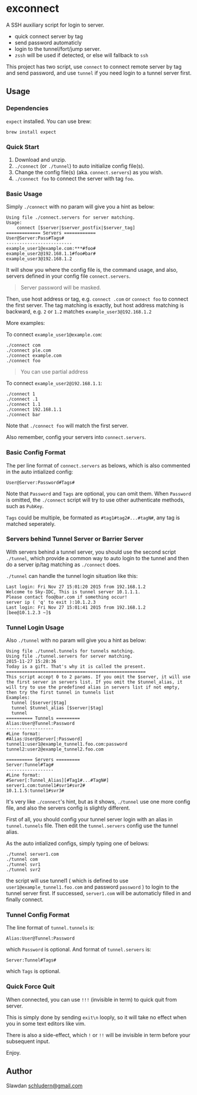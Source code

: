 exconnect
===========

A SSH auxiliary script for login to server.

 - quick connect server by tag
 - send password automaticly
 - login to the tunnel/fort/jump server.
 - `zssh` will be used if detected, or else will fallback to `ssh`

This project has two script, use `connect` to connect remote server by tag and send password, and use `tunnel` if you need login to a tunnel server first.

## Usage

### Dependencies

`expect` installed. You can use brew:

```
brew install expect
```

### Quick Start

 1. Download and unzip.
 2. `./connect` (or `./tunnel`) to auto initialize config file(s).
 3. Change the config file(s) (aka. `connect.servers`) as you wish.
 4. `./connect foo` to connect the server with tag `foo`.

### Basic Usage

Simply `./connect` with no param will give you a hint as below:

    Using file ./connect.servers for server matching.
    Usage:
        connect [$server|$server_postfix|$server_tag]
    ============= Servers ============
    User@Server:Pass#Tags#
    -------------------------
    example_user1@example.com:***#foo#
    example_user2@192.168.1.1#foo#bar#
    example_user3@192.168.1.2

It will show you where the config file is, the command usage, and also, servers defined in your config file `connect.servers`.

> Server password will be masked.

Then, use host address or tag, e.g. `connect .com` or `connect foo` to connect the first server.
The tag matching is exactly, but host address matching is backward, e.g. `2` or `1.2` matches `example_user3@192.168.1.2`

More examples:

To connect `example_user1@example.com`:

```
./connect com 
./connect ple.com
./connect example.com
./connect foo
```
> You can use partial address

To connect `example_user2@192.168.1.1`:

```
./connect 1
./connect .1
./connect 1.1
./connect 192.168.1.1
./connect bar
```
Note that `./connect foo` will match the first server.

Also remember, config your servers into `connect.servers`.

### Basic Config Format

The per line format of `connect.servers` as belows, which is also commented in the auto intialized config:

```
User@Server:Password#Tags#
```

Note that `Password` and `Tags` are optional, you can omit them. When `Password` is omitted, the `./connect` script will try to use other authenticate methods, such as `PubKey`.

`Tags` could be multiple, be formated as `#tag1#tag2#...#tagN#`, any tag is matched seperately.

### Servers behind Tunnel Server or Barrier Server

With servers behind a tunnel server, you should use the second script `./tunnel`, which provide a common way to auto login to the tunnel and then do a server ip/tag matching as `./connect` does.

`./tunnel` can handle the tunnel login situation like this:

    Last login: Fri Nov 27 15:01:20 2015 from 192.168.1.2
    Welcome to Sky-IDC, This is tunnel server 10.1.1.1.
    Please contact foo@bar.com if something occur!
    server ip ( 'q' to exit ):10.1.2.3
    Last login: Fri Nov 27 15:01:41 2015 from 192.168.1.2
    [bee@10.1.2.3 ~]$

### Tunnel Login Usage

Also `./tunnel` with no param will give you a hint as below:

    Using file ./tunnel.tunnels for tunnels matching.
    Using file ./tunnel.servers for server matching.
    2015-11-27 15:28:36
    Today is a gift. That's why it is called the present.
    =====================================================
    This script accept 0 to 2 params. If you omit the $server, it will use the first server in servers list. If you omit the $tunnel_alias, it will try to use the predefined alias in servers list if not empty, then try the first tunnel in tunnels list
    Examples:
      tunnel [$server|$tag]
      tunnel $tunnel_alias [$server|$tag]
      tunnel
    ========== Tunnels =========
    Alias:User@Tunnel:Password
    ------------------
    #Line format:
    #Alias:User@Server[:Password]
    tunnel1:user1@example_tunnel1.foo.com:password
    tunnel2:user2@example_tunnel2.foo.com
    
    ========== Servers =========
    Server:Tunnel#Tag#
    ------------------
    #Line format:
    #Server[:Tunnel_Alias][#Tag1#...#TagN#]
    server1.com:tunnel1#svr1#svr2#
    10.1.1.5:tunnel1#svr3#

It's very like `./connect`'s hint, but as it shows, `./tunnel` use one more config file, and also the servers config is slightly different.

First of all, you should config your tunnel server login with an alias in `tunnel.tunnels` file. Then edit the `tunnel.servers` config use the tunnel alias.

As the auto intialized configs, simply typing one of belows:

```
./tunnel server1.com
./tunnel com
./tunnel svr1
./tunnel svr2
```

the script will use tunnel1 ( which is defined to use `user1@example_tunnel1.foo.com` and password `password` ) to login to the tunnel server first. If successed, `server1.com` will be automaticly filled in and finally connect.

### Tunnel Config Format

The line format of `tunnel.tunnels` is:

```
Alias:User@Tunnel:Password
```

which `Password` is optional. And format of `tunnel.servers` is:

```
Server:Tunnel#Tags#
```

which `Tags` is optional.

### Quick Force Quit

When connected, you can use `!!!` (invisible in term) to quick quit from server.

This is simply done by sending `exit\n` looply, so it will take no effect when you in some text editors like vim.

There is also a side-effect, which `!` or `!!` will be invisible in term before your subsequent input.

Enjoy.

## Author

Slawdan <schludern@gmail.com>

